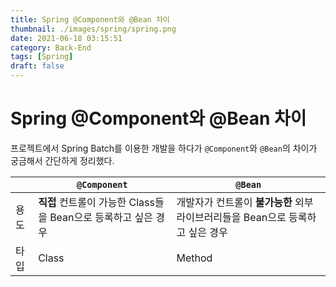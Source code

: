 ```yaml
---
title: Spring @Component와 @Bean 차이
thumbnail: ./images/spring/spring.png
date: 2021-06-18 03:15:51
category: Back-End
tags: [Spring]
draft: false
---
```


# Spring @Component와 @Bean 차이

프로젝트에서 Spring Batch를 이용한 개발을 하다가 `@Component`와 `@Bean`의 차이가 궁금해서 간단하게 정리했다.



|      | `@Component`                                                 | `@Bean`                                                      |
| ---- | ------------------------------------------------------------ | ------------------------------------------------------------ |
| 용도 | **직접** 컨트롤이 가능한 Class들을 Bean으로 등록하고 싶은 경우 | 개발자가 컨트롤이 **불가능한** 외부 라이브러리들을 Bean으로 등록하고 싶은 경우 |
| 타입 | Class                                                        | Method                                                       |

